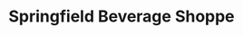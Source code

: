 ---
title: "Springfield Beverage Shoppe"
url: /springfield/springfield-beverage-shoppe/
shop: Spirituosen
---
